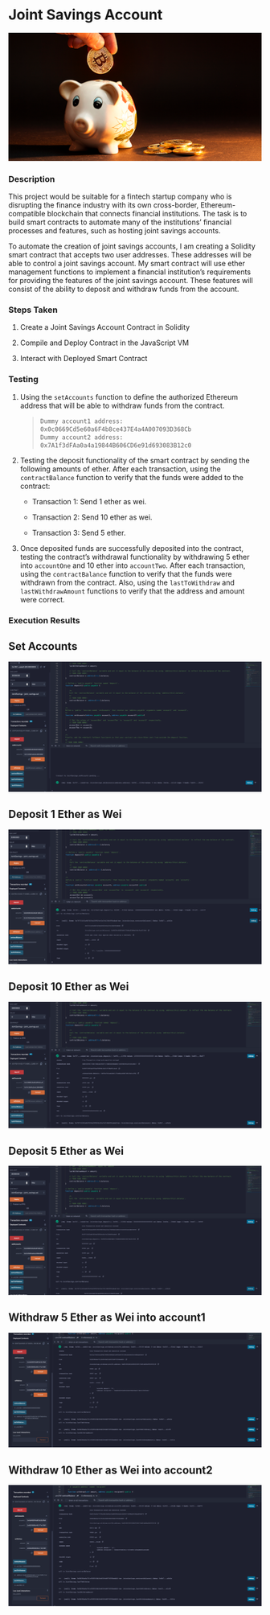 # Joint Savings Account

![alt=“”](Images/1_image.png)

### Description

This project would be suitable for a fintech startup company who is disrupting the finance industry with its own cross-border, Ethereum-compatible blockchain that connects financial institutions. The task is to build smart contracts to automate many of the institutions’ financial processes and features, such as hosting joint savings accounts.

To automate the creation of joint savings accounts, I am creating a Solidity smart contract that accepts two user addresses. These addresses will be able to control a joint savings account. My smart contract will use ether management functions to implement a financial institution’s requirements for providing the features of the joint savings account. These features will consist of the ability to deposit and withdraw funds from the account.

### Steps Taken

1. Create a Joint Savings Account Contract in Solidity

2. Compile and Deploy Contract in the JavaScript VM

3. Interact with Deployed Smart Contract

### Testing

1. Using the `setAccounts` function to define the authorized Ethereum address that will be able to withdraw funds from the  contract.

   
    > ```text
    > Dummy account1 address: 0x0c0669Cd5e60a6F4b8ce437E4a4A007093D368Cb
    > Dummy account2 address: 0x7A1f3dFAa0a4a19844B606CD6e91d693083B12c0
    > ```

2. Testing the deposit functionality of the smart contract by sending the following amounts of ether. After each transaction, using the `contractBalance` function to verify that the funds were added to the contract:

    * Transaction 1: Send 1 ether as wei.

    * Transaction 2: Send 10 ether as wei.

    * Transaction 3: Send 5 ether.

3. Once deposited funds are successfully deposited into the contract, testing the contract’s withdrawal functionality by withdrawing 5 ether into `accountOne` and 10 ether into `accountTwo`. After each transaction, using the `contractBalance` function to verify that the funds were withdrawn from the contract. Also, using the `lastToWithdraw` and `lastWithdrawAmount` functions to verify that the address and amount were correct.

### Execution Results

## Set Accounts
![set-accounts](Execution_Results/set_accounts_1.png)

## Deposit 1 Ether as Wei
![set-accounts](Execution_Results/1_ether_deposit.png)

## Deposit 10 Ether as Wei
![set-accounts](Execution_Results/10_ether_deposit.png)

## Deposit 5 Ether as Wei
![set-accounts](Execution_Results/5_ether_deposit.png)

## Withdraw 5 Ether as Wei into account1
![set-accounts](Execution_Results/withdraw_5.png)

## Withdraw 10 Ether as Wei into account2
![set-accounts](Execution_Results/withdrawal_10.png)